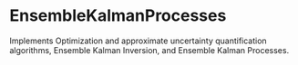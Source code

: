 # EnsembleKalmanProcesses

Implements Optimization and approximate uncertainty quantification algorithms, Ensemble Kalman Inversion, and Ensemble Kalman Processes.
